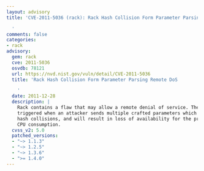 ```yaml
---
layout: advisory
title: 'CVE-2011-5036 (rack): Rack Hash Collision Form Parameter Parsing Remote DoS

  '
comments: false
categories:
- rack
advisory:
  gem: rack
  cve: 2011-5036
  osvdb: 78121
  url: https://nvd.nist.gov/vuln/detail/CVE-2011-5036
  title: 'Rack Hash Collision Form Parameter Parsing Remote DoS

    '
  date: 2011-12-28
  description: |
    Rack contains a flaw that may allow a remote denial of service. The issue is
    triggered when an attacker sends multiple crafted parameters which trigger
    hash collisions, and will result in loss of availability for the program via
    CPU consumption.
  cvss_v2: 5.0
  patched_versions:
  - "~> 1.1.3"
  - "~> 1.2.5"
  - "~> 1.3.6"
  - ">= 1.4.0"
---
```

